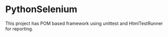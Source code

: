 # PythonSelenium
This project has POM based framework using unittest and HtmlTestRunner for reporting.
